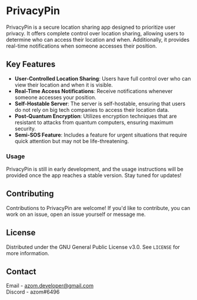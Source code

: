 # PrivacyPin

PrivacyPin is a secure location sharing app designed to prioritize user privacy. It offers complete control over location sharing, allowing users to determine who can access their location and when. Additionally, it provides real-time notifications when someone accesses their position.

## Key Features

- **User-Controlled Location Sharing**: Users have full control over who can view their location and when it is visible.
- **Real-Time Access Notifications**: Receive notifications whenever someone accesses your position.
- **Self-Hostable Server**: The server is self-hostable, ensuring that users do not rely on big tech companies to access their location data.
- **Post-Quantum Encryption**: Utilizes encryption techniques that are resistant to attacks from quantum computers, ensuring maximum security.
- **Semi-SOS Feature**: Includes a feature for urgent situations that require quick attention but may not be life-threatening.

### Usage

PrivacyPin is still in early development, and the usage instructions will be provided once the app reaches a stable version. Stay tuned for updates!

## Contributing

Contributions to PrivacyPin are welcome! If you'd like to contribute, you can work on an issue, open an issue yourself or message me.

## License

Distributed under the GNU General Public License v3.0. See `LICENSE` for more information.

## Contact

Email - azom.developer@gmail.com\
Discord - azom#6496
